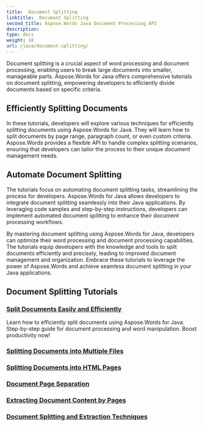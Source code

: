 ```yaml
---
title:  Document Splitting
linktitle:  Document Splitting
second_title: Aspose.Words Java Document Processing API
description: 
type: docs
weight: 18
url: /java/document-splitting/
---
```


Document splitting is a crucial aspect of word processing and document processing, enabling users to break large documents into smaller, manageable parts. Aspose.Words for Java offers comprehensive tutorials on document splitting, empowering developers to efficiently divide documents based on specific criteria.

## Efficiently Splitting Documents

In these tutorials, developers will explore various techniques for efficiently splitting documents using Aspose.Words for Java. They will learn how to split documents by page range, paragraph count, or even custom criteria. Aspose.Words provides a flexible API to handle complex splitting scenarios, ensuring that developers can tailor the process to their unique document management needs.

## Automate Document Splitting

The tutorials focus on automating document splitting tasks, streamlining the process for developers. Aspose.Words for Java allows developers to integrate document splitting seamlessly into their Java applications. By leveraging code samples and step-by-step instructions, developers can implement automated document splitting to enhance their document processing workflows.

By mastering document splitting using Aspose.Words for Java, developers can optimize their word processing and document processing capabilities. The tutorials equip developers with the knowledge and tools to split documents efficiently and precisely, leading to improved document management and organization. Embrace these tutorials to leverage the power of Aspose.Words and achieve seamless document splitting in your Java applications.

## Document Splitting Tutorials

### [Split Documents Easily and Efficiently](./split-documents-easily-efficiently/)

Learn how to efficiently split documents using Aspose.Words for Java. Step-by-step guide for document processing and word manipulation. Boost productivity now!
### [Splitting Documents into Multiple Files](./splitting-documents-into-multiple-files/)
### [Splitting Documents into HTML Pages](./splitting-documents-into-html-pages/)
### [Document Page Separation](./document-page-separation/)
### [Extracting Document Content by Pages](./extracting-document-content-pages/)
### [Document Splitting and Extraction Techniques](./document-splitting-extraction-techniques/)